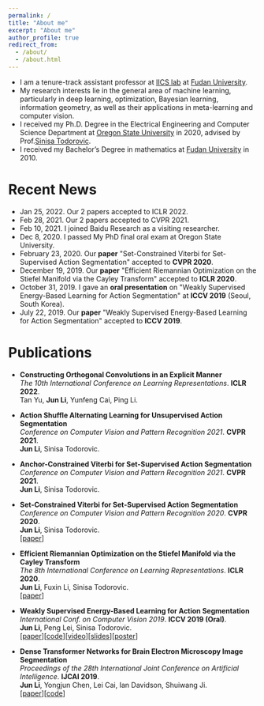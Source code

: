 ```yaml
---
permalink: /
title: "About me"
excerpt: "About me"
author_profile: true
redirect_from: 
  - /about/
  - /about.html
---
```



* I am a tenure-track assistant professor at [IICS lab](https://iics.fudan.edu.cn/) at [Fudan University](https://www.fudan.edu.cn/). 
* My research interests lie in the general area of machine learning, particularly in deep learning, optimization, Bayesian learning,  information geometry, as well as their applications in meta-learning and computer vision.
* I received my Ph.D. Degree in the Electrical Engineering and Computer Science Department at [Oregon State University](https://oregonstate.edu/) in 2020, advised by Prof.[Sinisa Todorovic](http://web.engr.oregonstate.edu/~sinisa/). 
* I received my Bachelor’s Degree in mathematics at [Fudan University](https://www.fudan.edu.cn/) in 2010.



# Recent News
* Jan 25, 2022. Our 2 papers accepted to ICLR 2022.
* Feb 28, 2021. Our 2 papers accepted to CVPR 2021.
* Feb 10, 2021. I joined Baidu Research as a visiting researcher.
* Dec 8, 2020. I passed My PhD final oral exam at Oregon State University.
* February 23, 2020. Our <b>paper</b> "Set-Constrained Viterbi for Set-Supervised Action Segmentation" accepted to <b>CVPR 2020</b>.
* December 19, 2019. Our <b>paper</b> "Efficient Riemannian Optimization on the Stiefel Manifold via the Cayley Transform" accepted to <b>ICLR 2020</b>.
* October 31, 2019. I gave an <b>oral presentation</b> on "Weakly Supervised Energy-Based Learning for Action Segmentation" at <b>ICCV 2019</b> (Seoul, South Korea).
* July 22, 2019. Our <b>paper</b> "Weakly Supervised Energy-Based Learning for Action Segmentation" accepted to <b>ICCV 2019</b>.


# Publications
* <b>Constructing Orthogonal Convolutions in an Explicit Manner</b> <br> 
  <i>The 10th International Conference on Learning Representations</i>. <b>ICLR 2022</b>.<br>
  Tan Yu, <b>Jun Li</b>, Yunfeng Cai, Ping Li.<br>

* <b>Action Shuffle Alternating Learning for Unsupervised Action Segmentation</b> <br> 
  <i>Conference on Computer Vision and Pattern Recognition 2021</i>. <b>CVPR 2021</b>.<br>
  <b>Jun Li</b>, Sinisa Todorovic.<br>

* <b>Anchor-Constrained Viterbi for Set-Supervised Action Segmentation</b> <br> 
  <i>Conference on Computer Vision and Pattern Recognition 2021</i>. <b>CVPR 2021</b>.<br>
  <b>Jun Li</b>, Sinisa Todorovic.<br>

* <b>Set-Constrained Viterbi for Set-Supervised Action Segmentation</b> <br> 
  <i>Conference on Computer Vision and Pattern Recognition 2020</i>. <b>CVPR 2020</b>.<br>
  <b>Jun Li</b>, Sinisa Todorovic.<br>
  [[paper](https://arxiv.org/pdf/2002.11925.pdf)]
  
* <b>Efficient Riemannian Optimization on the Stiefel Manifold via the Cayley Transform</b> <br> 
  <i>The 8th International Conference on Learning Representations</i>. <b>ICLR 2020</b>.<br>
  <b>Jun Li</b>, Fuxin Li, Sinisa Todorovic.<br>
  [[paper](https://openreview.net/forum?id=HJxV-ANKDH)]

* <b>Weakly Supervised Energy-Based Learning for Action Segmentation</b> <br> 
  <i>International Conf. on Computer Vision 2019</i>. <b>ICCV 2019 (Oral)</b>.<br>
  <b>Jun Li</b>, Peng Lei, Sinisa Todorovic.<br>
  [[paper](http://openaccess.thecvf.com/content_ICCV_2019/papers/Li_Weakly_Supervised_Energy-Based_Learning_for_Action_Segmentation_ICCV_2019_paper.pdf)][[code](https://github.com/JunLi-Galios/CDFL)][[video](https://conftube.com/video/8oUPyhwzIDo?tocitem=70)][[slides](http://web.engr.oregonstate.edu/~sinisa/talks/iccv19_actionsegmentation_oral.pdf)][[poster](http://web.engr.oregonstate.edu/~sinisa/talks/iccv19_actionsegmentation_poster.pdf)]

* <b>Dense Transformer Networks for Brain Electron Microscopy Image Segmentation</b> <br> 
  <i>Proceedings of the 28th International Joint Conference on Artificial Intelligence</i>. <b>IJCAI 2019</b>.<br>
  <b>Jun Li</b>, Yongjun Chen, Lei Cai, Ian Davidson, Shuiwang Ji.<br>
  [[paper](https://www.ijcai.org/proceedings/2019/0401.pdf)][[code](https://github.com/divelab/dtn)]

